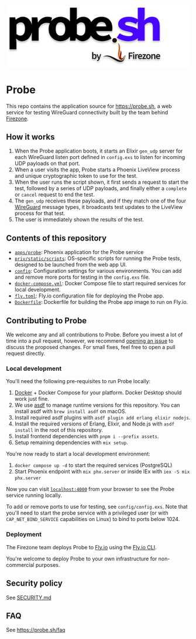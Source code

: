 <p align="center">
  <a href="https://probe.sh">
    <picture>
    <source media="(prefers-color-scheme: dark)" srcset="./priv/static/images/probe-logo-dark.svg">
    <img alt="Probe logo" src="./priv/static/images/probe-logo-light.svg">
    </picture>
  </a>
</p>

# Probe

This repo contains the application source for https://probe.sh, a web service for testing WireGuard connectivity built by the team behind [Firezone](https://www.github.com/firezone/firezone).

## How it works

1. When the Probe application boots, it starts an Elixir `gen_udp` server for each WireGuard listen port defined in `config.exs` to listen for incoming UDP payloads on that port.
1. When a user visits the app, Probe starts a Phoenix LiveView process and unique cryptographic token to use for the test.
1. When the user runs the script shown, it first sends a request to start the test, followed by a series of UDP payloads, and finally either a `complete` or `cancel` request to end the test.
1. The `gen_udp` receives these payloads, and if they match one of the four [WireGuard](https://www.wireguard.com) message types, it broadcasts test updates to the LiveView process for that test.
1. The user is immediately shown the results of the test.

## Contents of this repository

- [`apps/probe`](apps/probe): Phoenix application for the Probe service
- [`priv/static/scripts`](priv/static/scripts): OS-specific scripts for running the Probe tests, designed to be launched from the web app UI.
- [`config`](config): Configuration settings for various environments. You can add and remove more ports for testing in the `config.exs` file.
- [`docker-compose.yml`](docker-compose.yml): Docker Compose file to start required services for local development.
- [`fly.toml`](fly.toml): Fly.io configuration file for deploying the Probe app.
- [`Dockerfile`](Dockerfile): Dockerfile for building the Probe app image to run on Fly.io.

## Contributing to Probe

We welcome any and all contributions to Probe.
Before you invest a lot of time into a pull request, however, we recommend [opening an issue](https://www.github.com/firezone/probe/issues/new) to discuss the proposed changes.
For small fixes, feel free to open a pull request directly.

### Local development

You'll need the following pre-requisites to run Probe locally:

1. [Docker](https://docs.docker.com/get-docker/) + Docker Compose for your platform. Docker Desktop should work just fine.
1. We use [asdf](https://asdf-vm.com) to manage runtime versions for this repository. You can install asdf with `brew install asdf` on macOS.
1. Install required asdf plugins with `asdf plugin add erlang elixir nodejs`.
1. Install the required versions of Erlang, Elixir, and Node.js with `asdf install` in the root of this repository.
1. Install frontend dependencies with `pnpm i --prefix assets`.
1. Setup remaining dependencies with `mix setup`.

You're now ready to start a local development environment:

1. `docker compose up -d` to start the required services (PostgreSQL)
1. Start Phoenix endpoint with `mix phx.server` or inside IEx with `iex -S mix phx.server`

Now you can visit [`localhost:4000`](http://localhost:4000) from your browser to see the Probe service running locally.

To add or remove ports to use for testing, see `config/config.exs`.
Note that you'll need to start the probe service with a privileged user (or with `CAP_NET_BIND_SERVICE` capabilities on Linux) to bind to ports below 1024.

### Deployment

The Firezone team deploys Probe to [Fly.io](https://fly.io) using the [Fly.io CLI](https://fly.io/docs/getting-started/installing-fly/).

You're welcome to deploy Probe to your own infrastructure for non-commercial purposes.

## Security policy

See [SECURITY.md](SECURITY.md)

## FAQ

See https://probe.sh/faq
